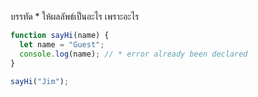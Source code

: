 บรรทัด \* ให้ผลลัพธ์เป็นอะไร เพราะอะไร

```js
function sayHi(name) {
  let name = "Guest";
  console.log(name); // * error already been declared
}

sayHi("Jim");
```
